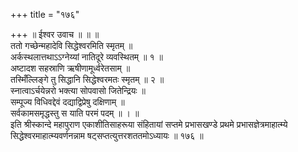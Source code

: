 +++
title = "१७६"

+++
॥ ईश्वर उवाच ॥ ॥ ॥  
ततो गच्छेन्महादेवि सिद्धेश्वरमिति स्मृतम् ॥  
अर्कस्थलात्तथाऽऽग्नेय्यां नातिदूरे व्यवस्थितम् ॥ १ ॥  
अष्टादश सहस्राणि ऋषीणामूर्ध्वरेतसाम् ॥  
तस्मिँल्लिङ्गे तु सिद्धानि सिद्धेश्वरमतः स्मृतम् ॥ २ ॥  
स्नात्वाऽर्चयेन्नरो भक्त्या सोपवासो जितेन्द्रियः ॥  
सम्पूज्य विधिवद्देवं दद्याद्विप्रेषु दक्षिणाम् ॥  
सर्वकामसमृद्धस्तु स याति परमं पदम् ॥ । ॥  
इति श्रीस्कान्दे महापुराण एकाशीतिसाहरूया संहितायां सप्तमे प्रभासखण्डे प्रथमे प्रभासज्ञेत्रमाहात्म्ये सिद्धेश्वरमाहात्म्यवर्णनन्नाम षट्सप्तत्युत्तरशततमोऽध्यायः ॥ १७६ ॥